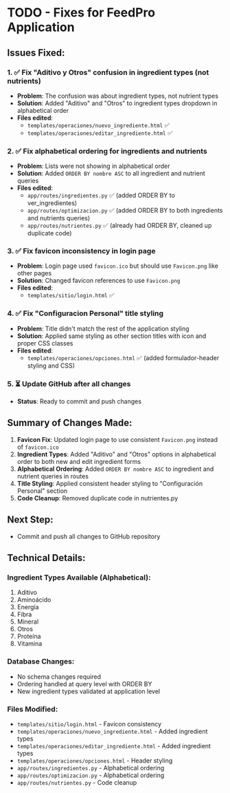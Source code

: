# TODO - Fixes for FeedPro Application

## Issues Fixed:

### 1. ✅ Fix "Aditivo y Otros" confusion in ingredient types (not nutrients)
- **Problem**: The confusion was about ingredient types, not nutrient types
- **Solution**: Added "Aditivo" and "Otros" to ingredient types dropdown in alphabetical order
- **Files edited**: 
  - `templates/operaciones/nuevo_ingrediente.html` ✅
  - `templates/operaciones/editar_ingrediente.html` ✅

### 2. ✅ Fix alphabetical ordering for ingredients and nutrients
- **Problem**: Lists were not showing in alphabetical order
- **Solution**: Added `ORDER BY nombre ASC` to all ingredient and nutrient queries
- **Files edited**: 
  - `app/routes/ingredientes.py` ✅ (added ORDER BY to ver_ingredientes)
  - `app/routes/optimizacion.py` ✅ (added ORDER BY to both ingredients and nutrients queries)
  - `app/routes/nutrientes.py` ✅ (already had ORDER BY, cleaned up duplicate code)

### 3. ✅ Fix favicon inconsistency in login page
- **Problem**: Login page used `favicon.ico` but should use `Favicon.png` like other pages
- **Solution**: Changed favicon references to use `Favicon.png`
- **Files edited**: 
  - `templates/sitio/login.html` ✅

### 4. ✅ Fix "Configuracion Personal" title styling
- **Problem**: Title didn't match the rest of the application styling
- **Solution**: Applied same styling as other section titles with icon and proper CSS classes
- **Files edited**: 
  - `templates/operaciones/opciones.html` ✅ (added formulador-header styling and CSS)

### 5. ⏳ Update GitHub after all changes
- **Status**: Ready to commit and push changes

## Summary of Changes Made:

1. **Favicon Fix**: Updated login page to use consistent `Favicon.png` instead of `favicon.ico`
2. **Ingredient Types**: Added "Aditivo" and "Otros" options in alphabetical order to both new and edit ingredient forms
3. **Alphabetical Ordering**: Added `ORDER BY nombre ASC` to ingredient and nutrient queries in routes
4. **Title Styling**: Applied consistent header styling to "Configuración Personal" section
5. **Code Cleanup**: Removed duplicate code in nutrientes.py

## Next Step:
- Commit and push all changes to GitHub repository

## Technical Details:

### Ingredient Types Available (Alphabetical):
1. Aditivo
2. Aminoácido
3. Energía
4. Fibra
5. Mineral
6. Otros
7. Proteína
8. Vitamina

### Database Changes:
- No schema changes required
- Ordering handled at query level with ORDER BY
- New ingredient types validated at application level

### Files Modified:
- `templates/sitio/login.html` - Favicon consistency
- `templates/operaciones/nuevo_ingrediente.html` - Added ingredient types
- `templates/operaciones/editar_ingrediente.html` - Added ingredient types  
- `templates/operaciones/opciones.html` - Header styling
- `app/routes/ingredientes.py` - Alphabetical ordering
- `app/routes/optimizacion.py` - Alphabetical ordering
- `app/routes/nutrientes.py` - Code cleanup
